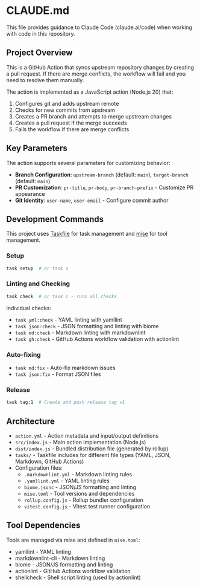 # CLAUDE.md

This file provides guidance to Claude Code (claude.ai/code) when working with code in this repository.

## Project Overview

This is a GitHub Action that syncs upstream repository changes by creating a pull request. If there are merge conflicts, the workflow will fail and you need to resolve them manually.

The action is implemented as a JavaScript action (Node.js 20) that:

1. Configures git and adds upstream remote
2. Checks for new commits from upstream
3. Creates a PR branch and attempts to merge upstream changes
4. Creates a pull request if the merge succeeds
5. Fails the workflow if there are merge conflicts

## Key Parameters

The action supports several parameters for customizing behavior:

- **Branch Configuration**: `upstream-branch` (default: `main`), `target-branch` (default: `main`)
- **PR Customization**: `pr-title`, `pr-body`, `pr-branch-prefix` - Customize PR appearance
- **Git Identity**: `user-name`, `user-email` - Configure commit author

## Development Commands

This project uses [Taskfile](https://taskfile.dev/) for task management and [mise](https://mise.jdx.dev/) for tool management.

### Setup

```bash
task setup  # or task s
```

### Linting and Checking

```bash
task check  # or task c - runs all checks
```

Individual checks:

- `task yml:check` - YAML linting with yamllint
- `task json:check` - JSON formatting and linting with biome
- `task md:check` - Markdown linting with markdownlint
- `task gh:check` - GitHub Actions workflow validation with actionlint

### Auto-fixing

- `task md:fix` - Auto-fix markdown issues
- `task json:fix` - Format JSON files

### Release

```bash
task tag:1  # Create and push release tag v1
```

## Architecture

- `action.yml` - Action metadata and input/output definitions
- `src/index.js` - Main action implementation (Node.js)
- `dist/index.js` - Bundled distribution file (generated by rollup)
- `tasks/` - Taskfile includes for different file types (YAML, JSON, Markdown, GitHub Actions)
- Configuration files:
  - `.markdownlint.yml` - Markdown linting rules
  - `.yamllint.yml` - YAML linting rules
  - `biome.jsonc` - JSON/JS formatting and linting
  - `mise.toml` - Tool versions and dependencies
  - `rollup.config.js` - Rollup bundler configuration
  - `vitest.config.js` - Vitest test runner configuration

## Tool Dependencies

Tools are managed via mise and defined in `mise.toml`:

- yamllint - YAML linting
- markdownlint-cli - Markdown linting
- biome - JSON/JS formatting and linting
- actionlint - GitHub Actions workflow validation
- shellcheck - Shell script linting (used by actionlint)
